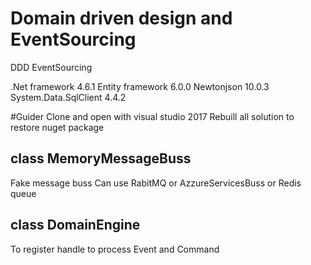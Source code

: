 # Domain driven design and EventSourcing
DDD EventSourcing

 .Net framework 4.6.1
 Entity framework 6.0.0
 Newtonjson 10.0.3
 System.Data.SqlClient 4.4.2
 
 #Guider
 Clone and open with visual studio 2017
 Rebuill all solution to restore nuget package
 
 ## class MemoryMessageBuss
 Fake message buss
 Can use RabitMQ or AzzureServicesBuss or Redis queue
 
 ## class DomainEngine
 To register handle to process Event and Command

